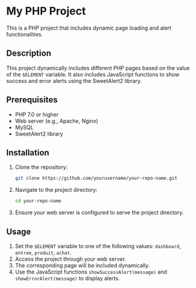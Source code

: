 # My PHP Project

This is a PHP project that includes dynamic page loading and alert functionalities.

## Description

This project dynamically includes different PHP pages based on the value of the `$ELEMENT` variable. It also includes JavaScript functions to show success and error alerts using the SweetAlert2 library.

## Prerequisites

- PHP 7.0 or higher
- Web server (e.g., Apache, Nginx)
- MySQL
- SweetAlert2 library

## Installation

1. Clone the repository:
    ```bash
    git clone https://github.com/yourusername/your-repo-name.git
    ```
2. Navigate to the project directory:
    ```bash
    cd your-repo-name
    ```
3. Ensure your web server is configured to serve the project directory.

## Usage

1. Set the `$ELEMENT` variable to one of the following values: `dashboard`, `entree`, `produit`, `achat`.
2. Access the project through your web server.
3. The corresponding page will be included dynamically.
4. Use the JavaScript functions `showSuccessAlert(message)` and `showErrorAlert(message)` to display alerts.
